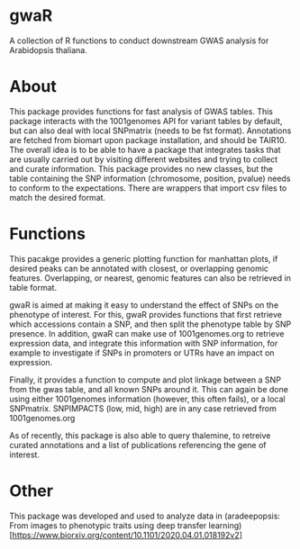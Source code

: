 # gwaR

A collection of R functions to conduct downstream GWAS analysis for Arabidopsis thaliana.

# About

This package provides functions for fast analysis of GWAS tables. This package interacts with the 1001genomes API for variant tables by default, but can also deal with local SNPmatrix (needs to be fst format). Annotations are fetched from biomart upon package installation, and should be TAIR10. The overall idea is to be able to have a package that integrates tasks that are usually carried out by visiting different websites and trying to collect and curate information.
This package provides no new classes, but the table containing the SNP information (chromosome, position, pvalue) needs to conform to the expectations. There are wrappers that import csv files to match the desired format.

# Functions

This pacakge provides a generic plotting function for manhattan plots, if desired peaks can be annotated with closest, or overlapping genomic features. Overlapping, or nearest, genomic features can also be retrieved in table format. 

gwaR is aimed at making it easy to understand the effect of SNPs on the phenotype of interest. For this, gwaR provides functions that first retrieve which accessions contain a SNP, and then split the phenotype table by SNP presence. In addition, gwaR can make use of 1001genomes.org to retrieve expression data, and integrate this information with SNP information, for example to investigate if SNPs in promoters or UTRs have an impact on expression.

Finally, it provides a function to compute and plot linkage between a SNP from the gwas table, and all known SNPs around it. This can again be done using either 1001genomes information (however, this often fails), or a local SNPmatrix. SNPIMPACTS (low, mid, high) are in any case retrieved from 1001genomes.org

As of recently, this package is also able to query thalemine, to retreive curated annotations and a list of publications referencing the gene of interest.

# Other
This package was developed and used to analyze data in (aradeepopsis: From images to phenotypic traits using deep transfer learning)[https://www.biorxiv.org/content/10.1101/2020.04.01.018192v2]
